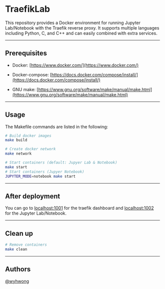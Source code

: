 # TraefikLab

This repository provides a Docker environment for running Jupyter Lab/Notebook with the Traefik reverse proxy. It supports multiple languages including Python, C, and C++ and can easily combined with extra services.

---

## Prerequisites

- Docker: [https://www.docker.com/](https://www.docker.com/)

- Docker-compose: [https://docs.docker.com/compose/install/](https://docs.docker.com/compose/install/)

- GNU make: [https://www.gnu.org/software/make/manual/make.html](https://www.gnu.org/software/make/manual/make.html)

---

## Usage

The Makefile commands are listed in the following:

```bash
# Build docker images
make build

# Create docker network
make network

# Start containers (default: Jupyer Lab & Notebook)
make start
# Start containers (Jupyer Notebook)
JUPYTER_MODE=notebook make start
```

---

## After deployment

You can go to [localhost:1001](http://localhost:1001) for the traefik dashboard and [localhost:1002](https://localhost:1002) for the Jupyter Lab/Notebook.

---

## Clean up

```bash
# Remove containers
make clean
```

---

## Authors
[@wyhwong](https://github.com/wyhwong)
